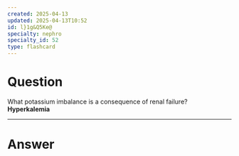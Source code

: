 ```yaml
---
created: 2025-04-13
updated: 2025-04-13T10:52
id: l}1g&Q5Ke@
specialty: nephro
specialty_id: 52
type: flashcard
---
```


# Question
What potassium imbalance is a consequence of renal failure?   **Hyperkalemia**

---

# Answer
